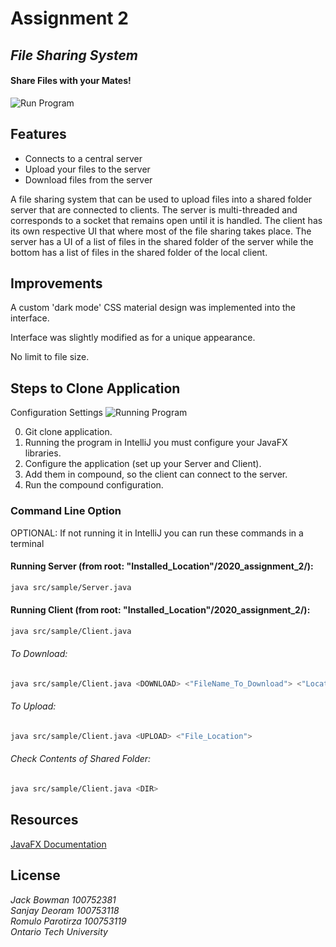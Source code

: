 #  Assignment 2
## _File Sharing System_


#### Share Files with your Mates!

![Run Program](README_Files/Run.gif)


## Features

- Connects to a central server
- Upload your files to the server
- Download files from the server

A file sharing system that can be used to upload files into a shared folder
server that are connected to clients. The server is multi-threaded and 
corresponds to a socket that remains open until it is handled. The client
has its own respective UI that where most of the file sharing takes place.
The server has a UI of a list of files in the shared folder of the server 
while the bottom has a list of files in the shared folder of the local client.

## Improvements
A custom 'dark mode' CSS material design was implemented into the interface.

  Interface was slightly modified as for a unique appearance. 
  
  No limit to file size.

## Steps to Clone Application

Configuration Settings
![Running Program](README_Files/Config.gif)

0. Git clone application.
1. Running the program in IntelliJ you must configure your JavaFX libraries.
2. Configure the application (set up your Server and Client).
3. Add them in compound, so the client can connect to the server.
4. Run the compound configuration.

### Command Line Option
OPTIONAL: If not running it in IntelliJ you can run these commands in a terminal

#### Running Server (from root: "Installed_Location"/2020_assignment_2/):
```sh
java src/sample/Server.java
```
#### Running Client (from root: "Installed_Location"/2020_assignment_2/):
```sh
java src/sample/Client.java
```

###### To Download:
```sh
java src/sample/Client.java <DOWNLOAD> <"FileName_To_Download"> <"Location_To_Download">
```

###### To Upload:
```sh
java src/sample/Client.java <UPLOAD> <"File_Location">
```

###### Check Contents of Shared Folder:
```sh
java src/sample/Client.java <DIR>
```

## Resources
[JavaFX Documentation]

## License

_Jack Bowman 100752381_  
_Sanjay Deoram 100753118_  
_Romulo Parotirza 100753119_  
_Ontario Tech University_


[//]: # (These are reference links used in the body of this note and get stripped out when the markdown processor does its job. There is no need to format nicely because it shouldn't be seen. Thanks SO - http://stackoverflow.com/questions/4823468/store-comments-in-markdown-syntax)
[JavaFX Documentation]: <https://docs.oracle.com/javase/8/javafx/api/index.html>

